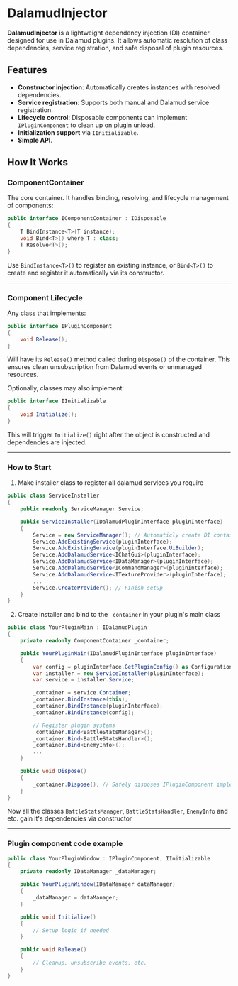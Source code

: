# DalamudInjector

**DalamudInjector** is a lightweight dependency injection (DI) container designed for use in Dalamud plugins. It allows automatic resolution of class dependencies, service registration, and safe disposal of plugin resources.

## Features

- **Constructor injection**: Automatically creates instances with resolved dependencies.
- **Service registration**: Supports both manual and Dalamud service registration.
- **Lifecycle control**: Disposable components can implement `IPluginComponent` to clean up on plugin unload.
- **Initialization support** via `IInitializable`.
- **Simple API**.

## How It Works

### ComponentContainer

The core container. It handles binding, resolving, and lifecycle management of components:

```c#
public interface IComponentContainer : IDisposable
{
    T BindInstance<T>(T instance);
    void Bind<T>() where T : class;
    T Resolve<T>();
}
```
Use `BindInstance<T>()` to register an existing instance, or `Bind<T>()` to create and register it automatically via its constructor.

---

### Component Lifecycle
Any class that implements:

```c#
public interface IPluginComponent
{
    void Release();
}
```
Will have its `Release()` method called during `Dispose()` of the container. This ensures clean unsubscription from Dalamud events or unmanaged resources.

Optionally, classes may also implement:
```c#
public interface IInitializable
{
    void Initialize();
}
```
This will trigger `Initialize()` right after the object is constructed and dependencies are injected.

---

### How to Start
1. Make installer class to register all dalamud services you require 
```c#
public class ServiceInstaller
{
    public readonly ServiceManager Service;

    public ServiceInstaller(IDalamudPluginInterface pluginInterface)
    {
        Service = new ServiceManager(); // Automaticly create DI container inside 
        Service.AddExistingService(pluginInterface);
        Service.AddExistingService(pluginInterface.UiBuilder);
        Service.AddDalamudService<IChatGui>(pluginInterface);
        Service.AddDalamudService<IDataManager>(pluginInterface);
        Service.AddDalamudService<ICommandManager>(pluginInterface);
        Service.AddDalamudService<ITextureProvider>(pluginInterface);
        ...
        Service.CreateProvider(); // Finish setup
    }
}
```
2. Create installer and bind to the `_container` in your plugin's main class
```c#
public class YourPluginMain : IDalamudPlugin
{
    private readonly ComponentContainer _container;

    public YourPluginMain(IDalamudPluginInterface pluginInterface)
    {
        var config = pluginInterface.GetPluginConfig() as Configuration ?? new Configuration(pluginInterface);
        var installer = new ServiceInstaller(pluginInterface);
        var service = installer.Service;

        _container = service.Container;
        _container.BindInstance(this);
        _container.BindInstance(pluginInterface);
        _container.BindInstance(config);

        // Register plugin systems
        _container.Bind<BattleStatsManager>();
        _container.Bind<BattleStatsHandler>();
        _container.Bind<EnemyInfo>();
        ...
    }

    public void Dispose()
    {
        _container.Dispose(); // Safely disposes IPluginComponent implementations
    }
}
```
Now all the classes `BattleStatsManager`, `BattleStatsHandler`, `EnemyInfo` and etc. gain it's dependencies via constructor

---

### Plugin component code example
```c#
public class YourPluginWindow : IPluginComponent, IInitializable
{
    private readonly IDataManager _dataManager;

    public YourPluginWindow(IDataManager dataManager)
    {
        _dataManager = dataManager;
    }

    public void Initialize()
    {
        // Setup logic if needed
    }

    public void Release()
    {
        // Cleanup, unsubscribe events, etc.
    }
}
```
